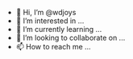 - 👋 Hi, I’m @wdjoys
- 👀 I’m interested in ...
- 🌱 I’m currently learning ...
- 💞️ I’m looking to collaborate on ...
- 📫 How to reach me ...

<!---
wdjoys/wdjoys is a ✨ special ✨ repository because its `README.md` (this file) appears on your GitHub profile.
You can click the Preview link to take a look at your changes.
--->
